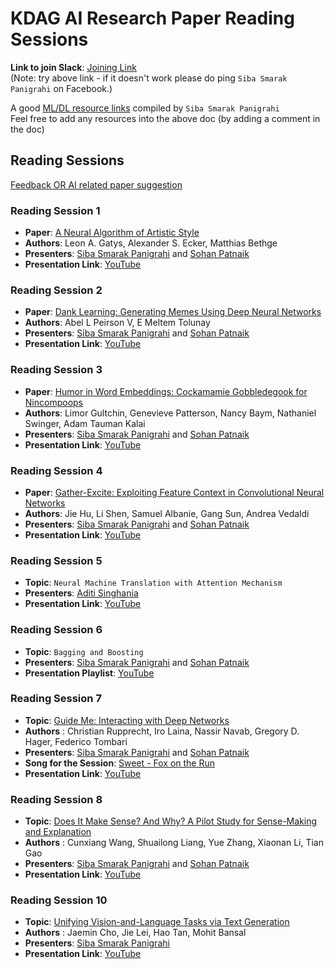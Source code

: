 # KDAG AI Research Paper Reading Sessions

**Link to join Slack**: [Joining Link](https://join.slack.com/t/kdagteam/shared_invite/zt-na4eordi-3WdaEP67LL9oO~0vOXI3yg)  
(Note: try above link - if it doesn't work please do ping `Siba Smarak Panigrahi` on Facebook.)   

A good [ML/DL resource links](https://docs.google.com/document/d/1pSpg2HEiOazldspzyFPkW7moWKnnkglLjTqIN5Xv3CU/edit?usp=sharing) compiled by `Siba Smarak Panigrahi`  
Feel free to add any resources into the above doc (by adding a comment in the doc)  

## Reading Sessions

[Feedback OR AI related paper suggestion](https://forms.gle/AG4LdkzYMHX5PKEY9)  

### Reading Session 1  
- **Paper**: [A Neural Algorithm of Artistic Style](https://arxiv.org/abs/1508.06576)
- **Authors**: Leon A. Gatys, Alexander S. Ecker, Matthias Bethge
- **Presenters**: [Siba Smarak Panigrahi](https://sibasmarak.github.io/) and [Sohan Patnaik](https://github.com/Sohanpatnaik106)  
- **Presentation Link**: [YouTube](https://youtu.be/fLsKFwEa1as)

### Reading Session 2 
- **Paper**: [Dank Learning: Generating Memes Using Deep Neural Networks](https://arxiv.org/abs/1806.04510)
- **Authors**: Abel L Peirson V, E Meltem Tolunay
- **Presenters**: [Siba Smarak Panigrahi](https://sibasmarak.github.io/) and [Sohan Patnaik](https://github.com/Sohanpatnaik106)  
- **Presentation Link**: [YouTube](https://youtu.be/e0R8lk57ras)

### Reading Session 3
- **Paper**: [Humor in Word Embeddings: Cockamamie Gobbledegook for Nincompoops](https://arxiv.org/abs/1902.02783)  
- **Authors**: Limor Gultchin, Genevieve Patterson, Nancy Baym, Nathaniel Swinger, Adam Tauman Kalai  
- **Presenters**: [Siba Smarak Panigrahi](https://sibasmarak.github.io) and [Sohan Patnaik](https://github.com/Sohanpatnaik106)    
- **Presentation Link**: [YouTube](https://youtu.be/JUWZC7cStPc)  

### Reading Session 4
- **Paper**: [Gather-Excite: Exploiting Feature Context in Convolutional Neural Networks](https://arxiv.org/abs/1810.12348)  
- **Authors**: Jie Hu, Li Shen, Samuel Albanie, Gang Sun, Andrea Vedaldi  
- **Presenters**: [Siba Smarak Panigrahi](https://sibasmarak.github.io) and [Sohan Patnaik](https://github.com/Sohanpatnaik106)    
- **Presentation Link**: [YouTube](https://youtu.be/Qm6luZ5_2dI)  

### Reading Session 5  
- **Topic**: `Neural Machine Translation with Attention Mechanism`  
- **Presenters**: [Aditi Singhania](https://www.linkedin.com/in/aditi-singhania-436371146/)      
- **Presentation Link**: [YouTube](https://youtu.be/xRhVOmvenmw)    

### Reading Session 6  
- **Topic**: `Bagging and Boosting`  
- **Presenters**: [Siba Smarak Panigrahi](https://sibasmarak.github.io) and [Sohan Patnaik](https://github.com/Sohanpatnaik106)          
- **Presentation Playlist**: [YouTube](https://www.youtube.com/playlist?list=PLcvdI4f2qdKWnxiaUuOb6Jffwbsfs5jM3)   

### Reading Session 7  
- **Topic**: [Guide Me: Interacting with Deep Networks](https://arxiv.org/abs/1803.11544)  
- **Authors** : Christian Rupprecht, Iro Laina, Nassir Navab, Gregory D. Hager, Federico Tombari  
- **Presenters**: [Siba Smarak Panigrahi](https://sibasmarak.github.io) and [Sohan Patnaik](https://github.com/Sohanpatnaik106)   
- **Song for the Session**: [Sweet - Fox on the Run](https://www.youtube.com/watch?v=kRv7EjjwYBI)             
- **Presentation Link**: [YouTube](https://youtu.be/Q3svCZCHBL4)    

### Reading Session 8    
- **Topic**: [Does It Make Sense? And Why? A Pilot Study for Sense-Making and Explanation](https://arxiv.org/abs/1906.00363)  
- **Authors** : Cunxiang Wang, Shuailong Liang, Yue Zhang, Xiaonan Li, Tian Gao  
- **Presenters**: [Siba Smarak Panigrahi](https://sibasmarak.github.io) and [Sohan Patnaik](https://github.com/Sohanpatnaik106)  
- **Presentation Link**: [YouTube](https://youtu.be/s1bBctt2YIY)  

### Reading Session 10    
- **Topic**: [Unifying Vision-and-Language Tasks via Text Generation](https://arxiv.org/abs/2102.02779)  
- **Authors** : Jaemin Cho, Jie Lei, Hao Tan, Mohit Bansal  
- **Presenters**: [Siba Smarak Panigrahi](https://sibasmarak.github.io)   
- **Presentation Link**: [YouTube](https://youtu.be/f5YgFZ0iVTI) 
